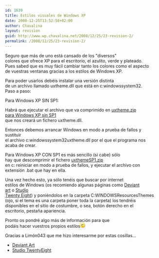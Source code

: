 ```yaml
---
id: 1639
title: Estilos visuales de Windows XP
date: 2008-12-25T13:52:58+02:00
author: Chavalina
layout: revision
guid: http://www.wp.chavalina.net/2008/12/25/23-revision-2/
permalink: /2008/12/25/23-revision-2/
---
```

Seguro que más de uno está cansado de los "diversos"  
colores que ofrece XP para el escritorio, el azulito, verde y plateado.  
Pues sabed que es muy fácil cambiar tanto los colores como el aspecto  
de vuestras ventanas gracias a los estilos de Windows XP.

Para poder usarlos debéis instalar una versión distinta  
de un archivo llamado uxtheme.dll que está en c:windowssystem32.  
Paso a paso:

Para Windows XP SIN SP1:

Habrá que ejecutar el archivo que va comprimido en [uxtheme.zip  
para Windows XP sin SP1](ficheros/estilosxp/uxtheme.zip)  
que nos creará un fichero uxtheme.dll.

Entonces debemos arrancar Windows en modo a prueba de fallos y sustituir  
el archivo c:windowssystem32uxtheme.dll por el que el programa nos  
acaba de crear. 

Para Windows XP CON SP1 es más sencillo (si cabe) sólo  
hay que descomprimir el fichero [uxthemeSP1.zip](ficheros/estilosxp/uxthemeSP1.zip)  
en c: reiniciar en modo a prueba de fallos, y ejecutar el archivo con  
extensión .bat que hay en ella.

Una vez hecho esto, ya sólo tenéis que buscar por internet  
estilos de Windows (os recomiendo algunas páginas como <a href="http://www.deviantart.com/" target="_blank">Deviant<br /> art</a> o <a href="http://www.studiotwentyeight.net" target="_blank">Studio<br /> Twenty Eight</a>) y poniéndolos en la carpeta C:WINDOWSResourcesThemes  
(ojo, si el tema es una carpeta poner toda la carpeta) los tendréis  
disponibles en el sitio de costumbre, o sea, botón derecho en el  
escritorio, pestaña apariencia.

Pronto os pondré algo más de información para que  
podáis hacer vuestros propios estilos![emo](/imagenes/emoticonos/guino.gif) 

Gracias a <span class="alguien">Limón043</span> que me hizo interesarme por estas cosillas…

  * <a href="http://www.deviantart.com/" target="_blank">Deviant Art</a>
  * <a href="http://www.studiotwentyeight.net" target="_blank">Studio TwentyEight</a>